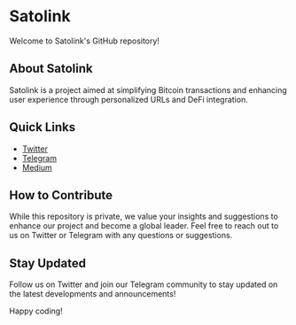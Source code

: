 # Satolink

Welcome to Satolink's GitHub repository!

## About Satolink

Satolink is a project aimed at simplifying Bitcoin transactions and enhancing user experience through personalized URLs and DeFi integration.

## Quick Links

- [Twitter](https://twitter.com/SatolinkBTC)
- [Telegram](https://t.me/SatolinkBTC)
- [Medium](https://medium.com/@satolink)

## How to Contribute

While this repository is private, we value your insights and suggestions to enhance our project and become a global leader. Feel free to reach out to us on Twitter or Telegram with any questions or suggestions.

## Stay Updated

Follow us on Twitter and join our Telegram community to stay updated on the latest developments and announcements!

Happy coding!
